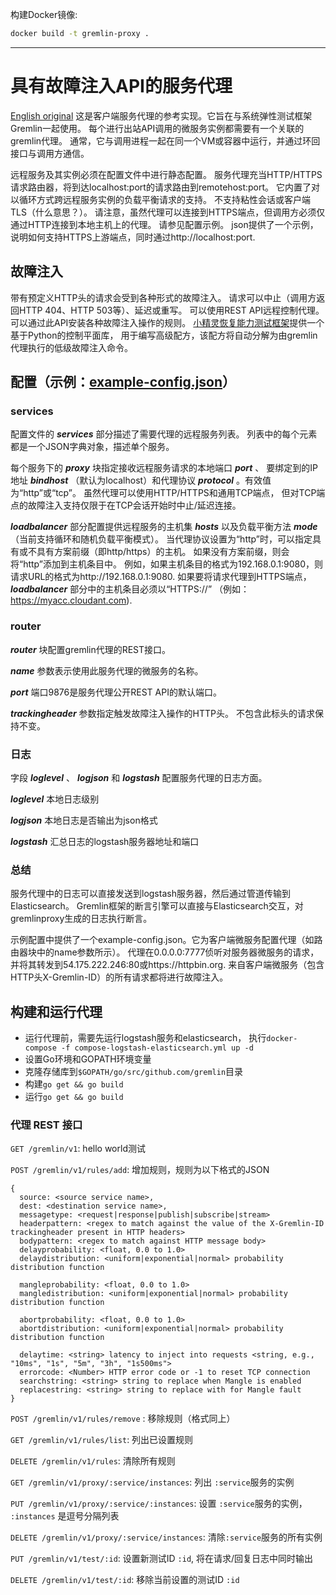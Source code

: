 构建Docker镜像:

```bash
docker build -t gremlin-proxy .
```

---

# 具有故障注入API的服务代理

[English original](./README_EN.md)
这是客户端服务代理的参考实现。它旨在与系统弹性测试框架Gremlin一起使用。
每个进行出站API调用的微服务实例都需要有一个关联的gremlin代理。
通常，它与调用进程一起在同一个VM或容器中运行，并通过环回接口与调用方通信。

远程服务及其实例必须在配置文件中进行静态配置。
服务代理充当HTTP/HTTPS请求路由器，将到达localhost:port的请求路由到remotehost:port。
它内置了对以循环方式跨远程服务实例的负载平衡请求的支持。
不支持粘性会话或客户端TLS（什么意思？）。
请注意，虽然代理可以连接到HTTPS端点，但调用方必须仅通过HTTP连接到本地主机上的代理。
请参见配置示例。
json提供了一个示例，说明如何支持HTTPS上游端点，同时通过http://localhost:port.

## 故障注入

带有预定义HTTP头的请求会受到各种形式的故障注入。
请求可以中止（调用方返回HTTP 404、HTTP 503等）、延迟或重写。
可以使用REST API远程控制代理。可以通过此API安装各种故障注入操作的规则。
[小精灵恢复能力测试框架](https://github.com/YuSitong1999/gremlinsdk-python)提供一个基于Python的控制平面库，
用于编写高级配方，该配方将自动分解为由gremlin代理执行的低级故障注入命令。

## 配置（示例：[example-config.json](./example-config.json)）

### services

配置文件的 __*services*__ 部分描述了需要代理的远程服务列表。
列表中的每个元素都是一个JSON字典对象，描述单个服务。

每个服务下的 __*proxy*__ 块指定接收远程服务请求的本地端口 __*port*__ 、
要绑定到的IP地址 __*bindhost*__
（默认为localhost）和代理协议 __*protocol*__ 。有效值为“http”或“tcp”。
虽然代理可以使用HTTP/HTTPS和通用TCP端点，
但对TCP端点的故障注入支持仅限于在TCP会话开始时中止/延迟连接。

__*loadbalancer*__ 部分配置提供远程服务的主机集 __*hosts*__
以及负载平衡方法 __*mode*__ （当前支持循环和随机负载平衡模式）。
当代理协议设置为“http”时，可以指定具有或不具有方案前缀（即http/https）的主机。
如果没有方案前缀，则会将“http”添加到主机条目中。
例如，如果主机条目的格式为192.168.0.1:9080，则请求URL的格式为http://192.168.0.1:9080.
如果要将请求代理到HTTPS端点， __*loadbalancer*__ 部分中的主机条目必须以“HTTPS://”
（例如：https://myacc.cloudant.com).

### router

__*router*__ 块配置gremlin代理的REST接口。

__*name*__ 参数表示使用此服务代理的微服务的名称。

__*port*__ 端口9876是服务代理公开REST API的默认端口。

__*trackingheader*__ 参数指定触发故障注入操作的HTTP头。
不包含此标头的请求保持不变。

### 日志

字段 __*loglevel*__ 、 __*logjson*__ 和 __*logstash*__ 配置服务代理的日志方面。

__*loglevel*__ 本地日志级别

__*logjson*__ 本地日志是否输出为json格式

__*logstash*__ 汇总日志的logstash服务器地址和端口

### 总结

服务代理中的日志可以直接发送到logstash服务器，然后通过管道传输到Elasticsearch。
Gremlin框架的断言引擎可以直接与Elasticsearch交互，对gremlinproxy生成的日志执行断言。

示例配置中提供了一个example-config.json。它为客户端微服务配置代理（如路由器块中的name参数所示）。
代理在0.0.0.0:7777侦听对服务器微服务的请求，并将其转发到54.175.222.246:80或https://httpbin.org.
来自客户端微服务（包含HTTP头X-Gremlin-ID）的所有请求都将进行故障注入。

## 构建和运行代理

* 运行代理前，需要先运行logstash服务和elasticsearch，
  执行``docker-compose -f compose-logstash-elasticsearch.yml up -d``
* 设置Go环境和GOPATH环境变量
* 克隆存储库到``$GOPATH/go/src/github.com/gremlin``目录
* 构建``go get && go build``
* 运行``go get && go build``

### 代理 REST 接口

```GET /gremlin/v1```: hello world测试

```POST /gremlin/v1/rules/add```: 增加规则，规则为以下格式的JSON

```
{
  source: <source service name>,
  dest: <destination service name>,
  messagetype: <request|response|publish|subscribe|stream>
  headerpattern: <regex to match against the value of the X-Gremlin-ID trackingheader present in HTTP headers>
  bodypattern: <regex to match against HTTP message body>
  delayprobability: <float, 0.0 to 1.0>
  delaydistribution: <uniform|exponential|normal> probability distribution function

  mangleprobability: <float, 0.0 to 1.0>
  mangledistribution: <uniform|exponential|normal> probability distribution function

  abortprobability: <float, 0.0 to 1.0>
  abortdistribution: <uniform|exponential|normal> probability distribution function

  delaytime: <string> latency to inject into requests <string, e.g., "10ms", "1s", "5m", "3h", "1s500ms">
  errorcode: <Number> HTTP error code or -1 to reset TCP connection
  searchstring: <string> string to replace when Mangle is enabled
  replacestring: <string> string to replace with for Mangle fault
}
```

```POST /gremlin/v1/rules/remove``` : 移除规则（格式同上）

```GET /gremlin/v1/rules/list```: 列出已设置规则

```DELETE /gremlin/v1/rules```: 清除所有规则

```GET /gremlin/v1/proxy/:service/instances```: 列出 ```:service```服务的实例

```PUT /gremlin/v1/proxy/:service/:instances```: 设置 ```:service```服务的实例， ```:instances``` 是逗号分隔列表

```DELETE /gremlin/v1/proxy/:service/instances```: 清除```:service```服务的所有实例

```PUT /gremlin/v1/test/:id```: 设置新测试ID ```:id```, 将在请求/回复日志中同时输出

```DELETE /gremlin/v1/test/:id```: 移除当前设置的测试ID ```:id```

